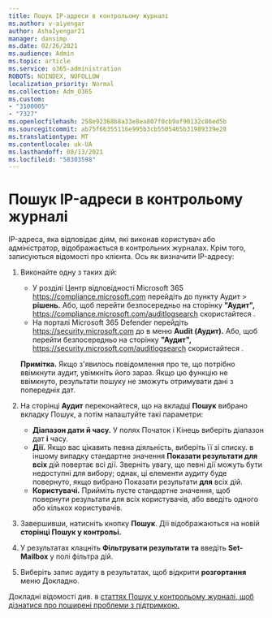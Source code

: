 ```yaml
---
title: Пошук IP-адреси в контрольому журналі
ms.author: v-aiyengar
author: AshaIyengar21
manager: dansimp
ms.date: 02/26/2021
ms.audience: Admin
ms.topic: article
ms.service: o365-administration
ROBOTS: NOINDEX, NOFOLLOW
localization_priority: Normal
ms.collection: Adm_O365
ms.custom:
- "3100005"
- "7327"
ms.openlocfilehash: 258e92368b8a33e8ea807f0cb9af90132c86ed5b
ms.sourcegitcommit: ab75f66355116e995b3cb5505465b31989339e28
ms.translationtype: MT
ms.contentlocale: uk-UA
ms.lasthandoff: 08/13/2021
ms.locfileid: "58303598"
---
```

# <a name="find-the-ip-address-in-audit-log"></a>Пошук IP-адреси в контрольому журналі

IP-адреса, яка відповідає діям, які виконав користувач або адміністратор, відображається в контрольних журналах. Крім того, записуються відомості про клієнта. Ось як визначити IP-адресу:

1. Виконайте одну з таких дій:
   - У розділі Центр відповідності Microsoft 365 <https://compliance.microsoft.com> перейдіть до пункту Аудит  \> **рішень.** Або, щоб перейти безпосередньо на сторінку **"Аудит",** <https://compliance.microsoft.com/auditlogsearch> скористайтеся .
   - На порталі Microsoft 365 Defender перейдіть <https://security.microsoft.com> до в меню **Audit (Аудит).** Або, щоб перейти безпосередньо на сторінку **"Аудит",** <https://security.microsoft.com/auditlogsearch> скористайтеся .

    **Примітка.** Якщо з'явилось повідомлення про те, що потрібно ввімкнути аудит, увімкніть його зараз. Якщо цю функцію не ввімкнуто, результати пошуку не зможуть отримувати дані з попередніх дат.

2. На сторінці **Аудит** переконайтеся, що на вкладці **Пошук** вибрано вкладку Пошук, а потім налаштуйте такі параметри:
   - **Діапазон дати й часу.** У полях  Початок і Кінець виберіть діапазон дат **і** часу.
   - **Дії.** Якщо вас цікавить певна діяльність, виберіть її зі списку. в іншому випадку стандартне значення **Показати результати для всіх** дій повертає всі дії. Зверніть увагу, що певні дії можуть бути недоступні для вибору; однак, ці елементи аудиту буде повернуто, якщо вибрано Показати результати **для** всіх дій.
   - **Користувачі.** Прийміть пусте стандартне значення, щоб повернути результати для всіх користувачів, або введіть одного або кількох користувачів.

3. Завершивши, натисніть кнопку **Пошук**. Дії відображаються на новій **сторінці Пошук у контрольі.**

4. У результатах клацніть **Фільтрувати результати та** введіть **Set-Mailbox** у полі фільтра дій.

5. Виберіть запис аудиту в результатах, щоб відкрити **розгортання** меню Докладно.

Докладні відомості див. в [статтях Пошук у контрольому журналі, щоб дізнатися про поширені проблеми з підтримкою.](https://docs.microsoft.com/microsoft-365/compliance/auditing-troubleshooting-scenarios)
